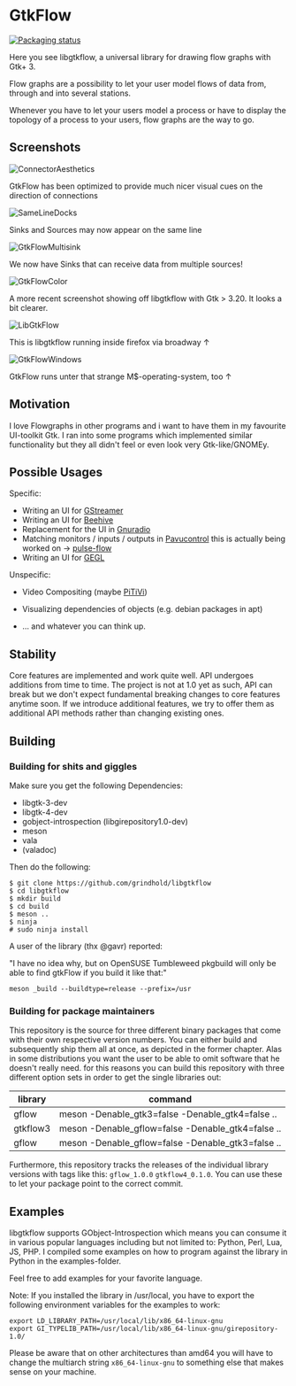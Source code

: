 GtkFlow
=======

[![Packaging status](https://repology.org/badge/vertical-allrepos/libgtkflow.svg)](https://repology.org/project/libgtkflow/versions)

Here you see libgtkflow, a universal library for drawing flow graphs with
Gtk+ 3.

Flow graphs are a possibility to let your user model flows of data from, through
and into several stations.

Whenever you have to let your users model a process or have to display the topology
of a process to your users, flow graphs are the way to go.

Screenshots
-----------

![ConnectorAesthetics](./screenshots/connection_aesthetics.png)

GtkFlow has been optimized to provide much nicer visual cues on the direction of connections

![SameLineDocks](./screenshots/sameline.png)

Sinks and Sources may now appear on the same line

![GtkFlowMultisink](./screenshots/multisink.png)

We now have Sinks that can receive data from multiple sources!

![GtkFlowColor](./screenshots/gtk3-20.png)

A more recent screenshot showing off libgtkflow with Gtk > 3.20. It looks
a bit clearer.

![LibGtkFlow](./screenshots/broadway.png)

This is libgtkflow running inside firefox via broadway ↑

![GtkFlowWindows](./screenshots/windows.png)

GtkFlow runs unter that strange M$-operating-system, too ↑

Motivation
----------

I love Flowgraphs in other programs and i want to have them in my favourite
UI-toolkit Gtk. I ran into some programs which implemented similar functionality
but they all didn't feel or even look very Gtk-like/GNOMEy.

Possible Usages
---------------

Specific:

  * Writing an UI for [GStreamer](http://gstreamer.org)
  * Writing an UI for [Beehive](https://github.com/muesli/beehive)
  * Replacement for the UI in [Gnuradio](http://gnuradio.org)
  * Matching monitors / inputs / outputs in [Pavucontrol](http://freedesktop.org/software/pulseaudio/pavucontrol/) this is actually being worked on → [pulse-flow](https://github.com/benwaffle/pulse-flow)
  * Writing an UI for [GEGL](http://gegl.org)

Unspecific:

  * Video Compositing (maybe [PiTiVi](http://www.pitivi.org))
  * Visualizing dependencies of objects (e.g. debian packages in apt)

  * … and whatever you can think up.

Stability
-------------

Core features are implemented and work quite well.
API undergoes additions from time to time. The project is not at 1.0 yet
as such, API can break but we don't expect fundamental breaking changes
to core features anytime soon. If we introduce additional features, we
try to offer them as additional API methods rather than changing existing
ones.

Building
--------

### Building for shits and giggles

Make sure you get the following Dependencies:

  * libgtk-3-dev
  * libgtk-4-dev
  * gobject-introspection (libgirepository1.0-dev)
  * meson
  * vala
  * (valadoc)

Then do the following:

```
$ git clone https://github.com/grindhold/libgtkflow
$ cd libgtkflow
$ mkdir build
$ cd build
$ meson ..
$ ninja
# sudo ninja install
```

A user of the library (thx @gavr) reported:

"I have no idea why, but on OpenSUSE Tumbleweed pkgbuild will only be able to find gtkFlow if you build it like that:"
```
meson _build --buildtype=release --prefix=/usr
```

### Building for package maintainers

This repository is the source for three different binary packages that come
with their own respective version numbers. You can either build and subsequently
ship them all at once, as depicted in the former chapter.
Alas in some distributions you want the user to be able to omit software that
he doesn't really need. for this reasons you can build this repository with
three different option sets in order to get the single libraries out:

| library | command               |
|---------|-----------------------|
| gflow  | meson -Denable_gtk3=false -Denable_gtk4=false .. |
| gtkflow3  | meson -Denable_gflow=false -Denable_gtk4=false .. |
| gflow  | meson -Denable_gflow=false -Denable_gtk3=false .. |

Furthermore, this repository tracks the releases of the individual library versions
with tags like this: `gflow_1.0.0` `gtkflow4_0.1.0`. You can use these to let
your package point to the correct commit.

Examples
--------

libgtkflow supports GObject-Introspection which means you can consume it in various
popular languages including but not limited to: Python, Perl, Lua, JS, PHP.
I compiled some examples on how to program against the library in Python in the examples-folder.

Feel free to add examples for your favorite language.

Note: If you installed the library in /usr/local, you have to export the following
environment variables for the examples to work:

```
export LD_LIBRARY_PATH=/usr/local/lib/x86_64-linux-gnu
export GI_TYPELIB_PATH=/usr/local/lib/x86_64-linux-gnu/girepository-1.0/
```

Please be aware that on other architectures than amd64 you will have to change the
multiarch string ```x86_64-linux-gnu``` to something else that makes sense on your
machine.
